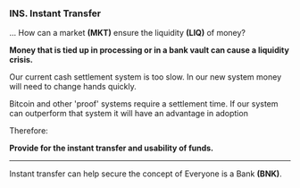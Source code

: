 
### INS. Instant Transfer


... How can a market **(MKT)** ensure the liquidity **(LIQ)** of money?

**Money that is tied up in processing or in a bank vault can cause a liquidity crisis.**

Our current cash settlement system is too slow.  In our new system money will need to change hands quickly.

Bitcoin and other 'proof' systems require a settlement time.  If our system can outperform that system it will have an advantage in adoption


Therefore:

**Provide for the instant transfer and usability of funds.**

----------

Instant transfer can help secure the concept of Everyone is a Bank **(BNK)**.


